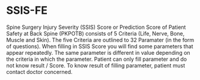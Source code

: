 # SSIS-FE
Spine Surgery Injury Severity (SSIS) Score or Prediction Score of Patient Safety at Back Spine (PKPOTB) consists of 5 Criteria (Life, Nerve, Bone, Muscle and Skin). The five Criteria are outlined to 32 Paramater (in the form of questions). When filling in SSIS Score you will find some parameters that appear repeatedly. The same parameter is different in value depending on the criteria in which the parameter. Patient can only fill parameter and do not know result / Score. To know result of filling parameter, patient must contact doctor concerned.
